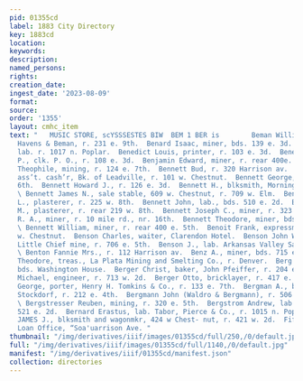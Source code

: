 ```yaml
---
pid: 01355cd
label: 1883 City Directory
key: 1883cd
location: 
keywords: 
description: 
named_persons: 
rights: 
creation_date: 
ingest_date: '2023-08-09'
format: 
source: 
order: '1355'
layout: cmhc_item
text: "   MUSIC STORE, scYSSSESTES BIW  BEM 1 BER is        Beman William H., foreman,
  Havens & Beman, r. 231 e. 9th.  Benard Isaac, miner, bds. 139 e. 3d.  Benard Levi,
  lab. r. 1017 n. Poplar.  Benedict Louis, printer, r. 103 e. 3d.  Benedict Louis
  P., clk. P. O., r. 108 e. 3d.  Benjamin Edward, miner, r. rear 400e. 4th.  Benjovsky
  Theophile, mining, r. 124 e. 7th.  Bennett Bud, r. 320 Harrison av.  Bennett Clinton,
  ass’t. cash’r, Bk. of Leadville, r. 101 w. Chestnut.  Bennett George, elk. 432 e.
  6th.  Bennett Howard J., r. 126 e. 3d.  Bennett H., blksmith, Morning Star mine.
  \ Bennett James N., sale stable, 609 w. Chestnut, r. 709 w. Elm.  Bennett Jarvis
  L., plasterer, r. 225 w. 8th.  Bennett John, lab., bds. 510 e. 2d.  Bennett John
  M., plasterer, r. rear 219 w. 8th.  Bennett Joseph C., miner, r. 323 e. 11th.  Bennett
  R. A., miner, r. 10 mile rd., nr. 16th.  Bennett Theodore, miner, bds. 626 e. 5th.
  \ Bennett William, miner, r. rear 400 e. 5th.  Benoit Frank, expressman, r. 200
  w. Chestnut.  Benson Charles, waiter, Clarendon Hotel.  Benson John W., foreman,
  Little Chief mine, r. 706 e. 5th.  Benson J., lab. Arkansas Valley Sampling Wks.
  \ Benton Fannie Mrs., r. 112 Harrison av.  Benz A., miner, bds. 715 e. 8th.  Berdell
  Theodore, treas., La Plata Mining and Smelting Co., r. Denver.  Berg Philip, smelter,
  bds. Washington House.  Berger Christ, baker, John Pfeiffer, r. 204 e. 3d.  Berger
  Michael, engineer, r. 713 w. 2d.  Berger Otto, bricklayer, r. 417 e. 2d.  Bergeron
  George, porter, Henry H. Tomkins & Co., r. 133 e. 7th.  Bergman A., barkpr, J. F.
  Stockdorf, r. 212 e. 4th.  Bergmann John (Waldro & Bergmann), r. 506 Harrison av.
  \ Bergstresser Reuben, mining, r. 320 e. 5th.  Bergstrom Andrew, lab. bds. rear
  521 e. 2d.  Bernard Erastus, lab. Tabor, Pierce & Co., r. 1015 n. Poplar.  BERNARD
  JAMES J., blksmith and wagonmkr, 424 w Chest- nut, r. 421 w. 2d.  Fifth National
  Loan Office, “Soa'uarrison Ave. "
thumbnail: "/img/derivatives/iiif/images/01355cd/full/250,/0/default.jpg"
full: "/img/derivatives/iiif/images/01355cd/full/1140,/0/default.jpg"
manifest: "/img/derivatives/iiif/01355cd/manifest.json"
collection: directories
---
```

